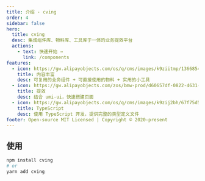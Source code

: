 ```yaml
---
title: 介绍 - cving
order: 4
sidebar: false
hero:
  title: cving
  desc: 集成组件库、物料库、工具库于一体的业务提效平台
  actions:
    - text: 快速开始 →
      link: /components
features:
  - icon: https://gw.alipayobjects.com/os/q/cms/images/k9ziitmp/13668549-b393-42a2-97c3-a6365ba87ac2_w96_h96.png
    title: 内容丰富
    desc: 可复用的业务组件 + 可直接使用的物料 + 实用的小工具
  - icon: https://gw.alipayobjects.com/zos/bmw-prod/d60657df-0822-4631-9d7c-e7a869c2f21c/k79dmz3q_w126_h126.png
    title: 提效
    desc: 结合 umi-ui，快速搭建页面
  - icon: https://gw.alipayobjects.com/os/q/cms/images/k9zij2bh/67f75d56-0d62-47d6-a8a5-dbd0cb79a401_w96_h96.png
    title: TypeScript
    desc: 使用 TypeScript 开发，提供完整的类型定义文件
footer: Open-source MIT Licensed | Copyright © 2020-present
---
```


## 使用

```bash
npm install cving
# or
yarn add cving
```
